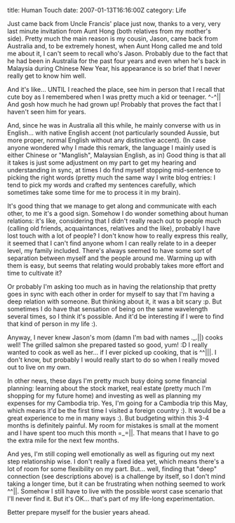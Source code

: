 title: Human Touch
date: 2007-01-13T16:16:00Z
category: Life

Just came back from Uncle Francis' place just now, thanks to a very, very last minute invitation from Aunt Hong (both relatives from my mother's side). Pretty much the main reason is my cousin, Jason, came back from Australia and, to be extremely honest, when Aunt Hong called me and told me about it, I can't seem to recall who's Jason. Probably due to the fact that he had been in Australia for the past four years and even when he's back in Malaysia during Chinese New Year, his appearance is so brief that I never really get to know him well.

And it's like… UNTIL I reached the place, see him in person that I recall that cute boy as I remembered when I was pretty much a kid or teenager. ^-^|| And gosh how much he had grown up! Probably that proves the fact that I haven't seen him for years.

And, since he was in Australia all this while, he mainly converse with us in English… with native English accent (not particularly sounded Aussie, but more proper, normal English without any distinctive accent). (In case anyone wondered why I made this remark, the language I mainly used is either Chinese or "Manglish", Malaysian English, as in) Good thing is that all it takes is just some adjustment on my part to get my hearing and understanding in sync, at times I do find myself stopping mid-sentence to picking the right words (pretty much the same way I write blog entries: I tend to pick my words and crafted my sentences carefully, which sometimes take some time for me to process it in my brain).

It's good thing that we manage to get along and communicate with each other, to me it's a good sign. Somehow I do wonder something about human relations: it's like, considering that I didn't really reach out to people much (calling old friends, acquaintances, relatives and the like), probably I have lost touch with a lot of people? I don't know how to really express this really, it seemed that I can't find anyone whom I can really relate to in a deeper level, my family included. There's always seemed to have some sort of separation between myself and the people around me. Warming up with them is easy, but seems that relating would probably takes more effort and time to cultivate it?

Or probably I'm asking too much as in having the relationship that pretty goes in sync with each other in order for myself to say that I'm having a deep relation with someone. But thinking about it, it was a bit scary :p. But sometimes I do have that sensation of being on the same wavelength several times, so I think it's possible. And it'd be interesting if I were to find that kind of person in my life :).

Anyway, I never knew Jason's mom (damn I'm bad with names .\_.||) cooks well! The grilled salmon she prepared tasted so good, yum! :D I really wanted to cook as well as her… if I ever picked up cooking, that is ^^|||. I don't know, but probably I would really start to do so when I really moved out to live on my own.

In other news, these days I'm pretty much busy doing some financial planning: learning about the stock market, real estate (pretty much I'm shopping for my future home) and investing as well as planning my expenses for my Cambodia trip. Yes, I'm going for a Cambodia trip this May, which means it'd be the first time I visited a foreign country :). It would be a great experience to me in many ways :). But budgeting within this 3-4 months is definitely painful. My room for mistakes is small at the moment and I have spent too much this month =\_=||. That means that I have to go the extra mile for the next few months.

And yes, I'm still coping well emotionally as well as figuring out my next step relationship wise. I don't really a fixed idea yet, which means there's a lot of room for some flexibility on my part. But… well, finding that "deep" connection (see descriptions above) is a challenge by itself, so I don't mind taking a longer time, but it can be frustrating when nothing seemed to work ^^||. Somehow I still have to live with the possible worst case scenario that I'll never find it. But it's OK… that's part of my life-long experimentation.

Better prepare myself for the busier years ahead.
